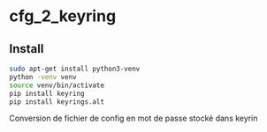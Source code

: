 # cfg_2_keyring


## Install
```BASH
sudo apt-get install python3-venv
python -venv venv
source venv/bin/activate
pip install keyring
pip install keyrings.alt
```

Conversion de fichier de config en mot de passe stocké dans keyrin
